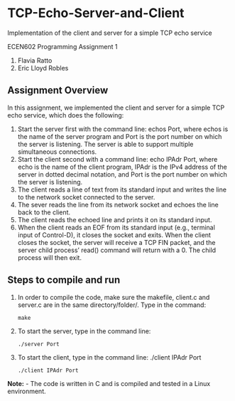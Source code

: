 # TCP-Echo-Server-and-Client
Implementation of the client and server for a simple TCP echo service
  

ECEN602 Programming Assignment 1
1. Flavia Ratto
2. Eric Lloyd Robles

## Assignment Overview

In this assignment, we implemented the client and server for a simple TCP echo service, which does the following:
1. Start the server first with the command line: echos Port, where echos is the name of the server program and Port is the port number on which the server is listening. The server is able to support multiple simultaneous connections.
2. Start the client second with a command line: echo IPAdr Port, where echo is the name of the client program, IPAdr is the IPv4 address of the server in dotted decimal notation, and Port is the port number on which the server is listening.
3. The client reads a line of text from its standard input and writes the line to the network socket connected to the server.
4. The sever reads the line from its network socket and echoes the line back to the client.
5. The client reads the echoed line and prints it on its standard input.
6. When the client reads an EOF from its standard input (e.g., terminal input of Control-D), it closes the socket and exits. When the client closes the socket, the server will receive a TCP FIN packet, and the server child process’ read() command will return with a 0. The child process will then exit.


## Steps to compile and run

1. In order to compile the code, make sure the makefile, client.c and server.c are in the same directory/folder/. Type in the command:
    ```
    make
    ```
2. To start the server, type in the command line:
    ```
    ./server Port
    ```
3. To start the client, type in the command line: ./client IPAdr Port
    ```
    ./client IPAdr Port
    ```

**Note:** - The code is written in C and is compiled and tested in a Linux environment.
